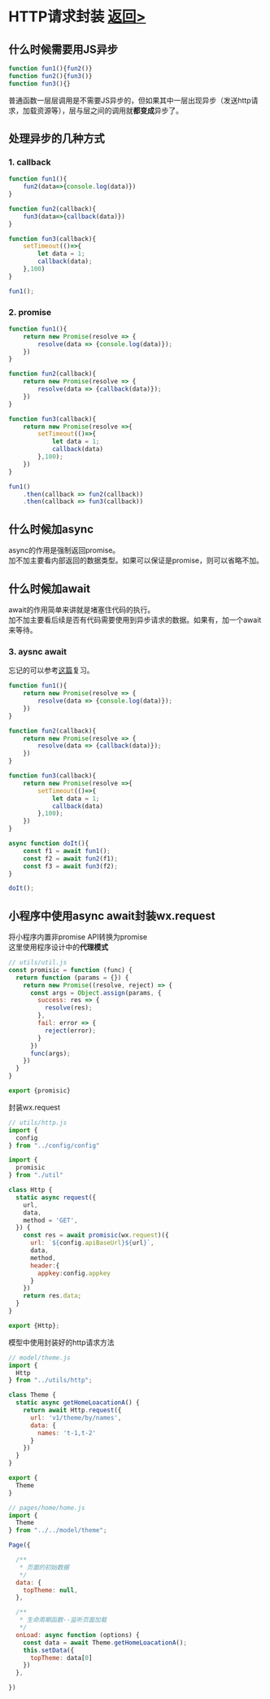# HTTP请求封装 [返回>](https://github.com/hecheng1996lzg/KaseiMiniProgram "返回>")

## 什么时候需要用JS异步
```javascript
function fun1(){fun2()}
function fun2(){fun3()}
function fun3(){}
```
普通函数一层层调用是不需要JS异步的，但如果其中一层出现异步（发送http请求，加载资源等），层与层之间的调用就**都变成**异步了。

## 处理异步的几种方式
### 1. callback
```javascript
function fun1(){
	fun2(data=>{console.log(data)})
}

function fun2(callback){
	fun3(data=>{callback(data)})
}

function fun3(callback){
	setTimeout(()=>{
		let data = 1;
		callback(data);
	},100)
}

fun1();
```
### 2. promise
```javascript
function fun1(){
    return new Promise(resolve => {
        resolve(data => {console.log(data)});
    })
}

function fun2(callback){
    return new Promise(resolve => {
        resolve(data => {callback(data)});
    })
}

function fun3(callback){
    return new Promise(resolve =>{
        setTimeout(()=>{
            let data = 1;
            callback(data)
        },100);
    })
}

fun1()
    .then(callback => fun2(callback))
    .then(callback => fun3(callback))
```
## 什么时候加async
async的作用是强制返回promise。  
加不加主要看内部返回的数据类型。如果可以保证是promise，则可以省略不加。

## 什么时候加await
await的作用简单来讲就是堵塞住代码的执行。  
加不加主要看后续是否有代码需要使用到异步请求的数据。如果有，加一个await来等待。

### 3. aysnc await
忘记的可以参考[这篇](https://segmentfault.com/a/1190000007535316 "这篇")复习。  
```javascript
function fun1(){
    return new Promise(resolve => {
        resolve(data => {console.log(data)});
    })
}

function fun2(callback){
    return new Promise(resolve => {
        resolve(data => {callback(data)});
    })
}

function fun3(callback){
    return new Promise(resolve =>{
        setTimeout(()=>{
            let data = 1;
            callback(data)
        },100);
    })
}

async function doIt(){
    const f1 = await fun1();
    const f2 = await fun2(f1);
    const f3 = await fun3(f2);
}

doIt();
```

## 小程序中使用async await封装wx.request
将小程序内置非promise API转换为promise  
这里使用程序设计中的**代理模式**  
```javascript
// utils/util.js
const promisic = function (func) {
  return function (params = {}) {
    return new Promise((resolve, reject) => {
      const args = Object.assign(params, {
        success: res => {
          resolve(res);
        },
        fail: error => {
          reject(error);
        }
      })
      func(args);
    })
  }
}

export {promisic}
```

封装wx.request
```javascript
// utils/http.js
import {
  config
} from "../config/config"

import {
  promisic
} from "./util"

class Http {
  static async request({
    url,
    data,
    method = 'GET',
  }) {
    const res = await promisic(wx.request)({
      url: `${config.apiBaseUrl}${url}`,
      data,
      method,
      header:{
        appkey:config.appkey
      }
    })
    return res.data;
  }
}

export {Http};
```
模型中使用封装好的http请求方法
```javascript
// model/theme.js
import {
  Http
} from "../utils/http";

class Theme {
  static async getHomeLoacationA() {
    return await Http.request({
      url: 'v1/theme/by/names',
      data: {
        names: 't-1,t-2'
      }
    })
  }
}

export {
  Theme
}
```
```javascript
// pages/home/home.js
import {
  Theme
} from "../../model/theme";

Page({

  /**
   * 页面的初始数据
   */
  data: {
    topTheme: null,
  },

  /**
   * 生命周期函数--监听页面加载
   */
  onLoad: async function (options) {
    const data = await Theme.getHomeLoacationA();
    this.setData({
      topTheme: data[0]
    })
  },

})
```